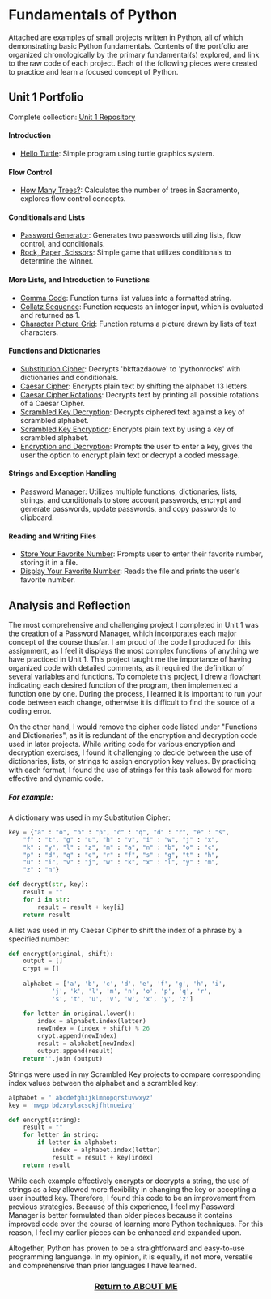 # Fundamentals of Python
Attached are examples of small projects written in Python, all of which demonstrating basic Python fundamentals. Contents of the portfolio are organized chronologically by the primary fundamental(s) explored, and link to the raw code of each project. Each of the following pieces were created to practice and learn a focused concept of Python.

## Unit 1 Portfolio
Complete collection: [Unit 1 Repository](https://github.com/samcabano/python_fundamentals)

#### Introduction

   - [Hello Turtle](https://github.com/samcabano/python_fundamentals/blob/master/Module%201%20-%20Introduction/Hello_Turtle.py): Simple program using turtle graphics system.

#### Flow Control

   - [How Many Trees?](https://github.com/samcabano/python_fundamentals/blob/master/Module%202%20-%20Flow%20Control/How_Many_Trees.py): Calculates the number of trees in Sacramento, explores flow control concepts.
    
#### Conditionals and Lists

   - [Password Generator](https://github.com/samcabano/python_fundamentals/blob/master/Module%203%20-%20%20Conditionals%20and%20Lists/Password_Generator.py): Generates two passwords utilizing lists, flow control, and conditionals.
   - [Rock, Paper, Scissors](https://github.com/samcabano/python_fundamentals/blob/master/Module%203%20-%20%20Conditionals%20and%20Lists/Rock_Paper_Scissor.py): Simple game that utilizes conditionals to determine the winner. 

#### More Lists, and Introduction to Functions

  - [Comma Code](https://github.com/samcabano/python_fundamentals/blob/master/Module%204%20-%20Introduction%20to%20Functions/Comma_Code.py): Function turns list values into a formatted string.
  - [Collatz Sequence](https://github.com/samcabano/python_fundamentals/blob/master/Module%204%20-%20Introduction%20to%20Functions/Collatz_Sequence.py): Function requests an integer input, which is evaluated and returned as 1.
  - [Character Picture Grid](https://github.com/samcabano/python_fundamentals/blob/master/Module%204%20-%20Introduction%20to%20Functions/Character_Pic_Grid.py): Function returns a picture drawn by lists of text characters.

#### Functions and Dictionaries

  - [Substitution Cipher](https://github.com/samcabano/python_fundamentals/blob/master/Module%205%20-%20Functions%20and%20Dictionaries/Substitution_Cipher.py): Decrypts 'bkftazdaowe' to 'pythonrocks' with dictionaries and conditionals.
  - [Caesar Cipher](https://github.com/samcabano/python_fundamentals/blob/master/Module%205%20-%20Functions%20and%20Dictionaries/Ceasar_Cipher.py): Encrypts plain text by shifting the alphabet 13 letters.
  - [Caesar Cipher Rotations](https://github.com/samcabano/python_fundamentals/blob/master/Module%205%20-%20Functions%20and%20Dictionaries/Ceasar_Cypher_Rotations.py): Decrypts text by printing all possible rotations of a Caesar Cipher.  
  - [Scrambled Key Decryption](https://github.com/samcabano/python_fundamentals/blob/master/Module%205%20-%20Functions%20and%20Dictionaries/Scrambled_Key_Decryption.py): Decrypts ciphered text against a key of scrambled alphabet.
  - [Scrambled Key Encryption](https://github.com/samcabano/python_fundamentals/blob/master/Module%205%20-%20Functions%20and%20Dictionaries/Scrambled_Key_Encryption.py): Encrypts plain text by using a key of scrambled alphabet.
  - [Encryption and Decryption](https://github.com/samcabano/python_fundamentals/blob/master/Module%205%20-%20Functions%20and%20Dictionaries/Encryption_Decryption.py): Prompts the user to enter a key, gives the user the option to encrypt plain text or decrypt a coded message.

#### Strings and Exception Handling

  - [Password Manager](https://github.com/samcabano/python_fundamentals/blob/master/Module%206%20-%20Strings%20and%20Exception%20Handling/Password_Manager.py): Utilizes multiple functions, dictionaries, lists, strings, and conditionals to store account passwords, encrypt and generate passwords, update passwords, and copy passwords to clipboard. 
    
#### Reading and Writing Files

  - [Store Your Favorite Number](https://github.com/samcabano/python_fundamentals/blob/master/Module%207%20-%20Reading%20and%20Writing%20Files/Favorite_Number_1.py): Prompts user to enter their favorite number, storing it in a file.
  - [Display Your Favorite Number](https://github.com/samcabano/python_fundamentals/blob/master/Module%207%20-%20Reading%20and%20Writing%20Files/Favorite_Number_2.py): Reads the file and prints the user's favorite number.

## Analysis and Reflection

The most comprehensive and challenging project I completed in Unit 1 was the creation of a Password Manager, which incorporates each major concept of the course thusfar. I am proud of the code I produced for this assignment, as I feel it displays the most complex functions of anything we have practiced in Unit 1. This project taught me the importance of having organized code with detailed comments, as it required the definition of several variables and functions. To complete this project, I drew a flowchart indicating each desired function of the program, then implemented a function one by one. During the process, I learned it is important to run your code between each change, otherwise it is difficult to find the source of a coding error.

On the other hand, I would remove the cipher code listed under "Functions and Dictionaries", as it is redundant of the encryption and decryption code used in later projects. While writing code for various encryption and decryption exercises, I found it challenging to decide between the use of dictionaries, lists, or strings to assign encryption key values. By practicing with each format, I found the use of strings for this task allowed for more effective and dynamic code.

##### For example:

A dictionary was used in my Substitution Cipher:
```python
key = {"a" : "o", "b" : "p", "c" : "q", "d" : "r", "e" : "s", 
	"f" : "t", "g" : "u", "h" : "v", "i" : "w", "j" : "x", 
	"k" : "y", "l" : "z", "m" : "a", "n" : "b", "o" : "c", 
	"p" : "d", "q" : "e", "r" : "f", "s" : "g", "t" : "h", 
	"u" : "i", "v" : "j", "w" : "k", "x" : "l", "y" : "m", 
	"z" : "n"}

def decrypt(str, key):
    result = ""
    for i in str:
        result = result + key[i]
    return result
```
A list was used in my Caesar Cipher to shift the index of a phrase by a specified number:
```python
def encrypt(original, shift):
	output = []
	crypt = []
	
	alphabet = ['a', 'b', 'c', 'd', 'e', 'f', 'g', 'h', 'i', 
		    'j', 'k', 'l', 'm', 'n', 'o', 'p', 'q', 'r', 
		    's', 't', 'u', 'v', 'w', 'x', 'y', 'z']

	for letter in original.lower():
		index = alphabet.index(letter)
		newIndex = (index + shift) % 26
		crypt.append(newIndex)
		result = alphabet[newIndex]
		output.append(result)
	return''.join (output)
```
Strings were used in my Scrambled Key projects to compare corresponding index values between the alphabet and a scrambled key:
```python
alphabet = ' abcdefghijklmnopqrstuvwxyz'
key = 'mwgp bdzxrylacsokjfhtnueivq'

def encrypt(string):
    result = ""
    for letter in string:
        if letter in alphabet:
            index = alphabet.index(letter)
            result = result + key[index]
    return result
```
While each example effectively encrypts or decrypts a string, the use of strings as a key allowed more flexibility in changing the key or accepting a user inputted key. Therefore, I found this code to be an improvement from previous strategies. Because of this experience, I feel my Password Manager is better formulated than older pieces because it contains improved code over the course of learning more Python techniques. For this reason, I feel my earlier pieces can be enhanced and expanded upon.

Altogether, Python has proven to be a straightforward and easy-to-use programming languange. In my opinion, it is equally, if not more, versatile and comprehensive than prior languages I have learned. 

<h3 align="center">
  <a href="https://samcabano.github.io/cabano-profile/">Return to ABOUT ME</a>
</h3>
